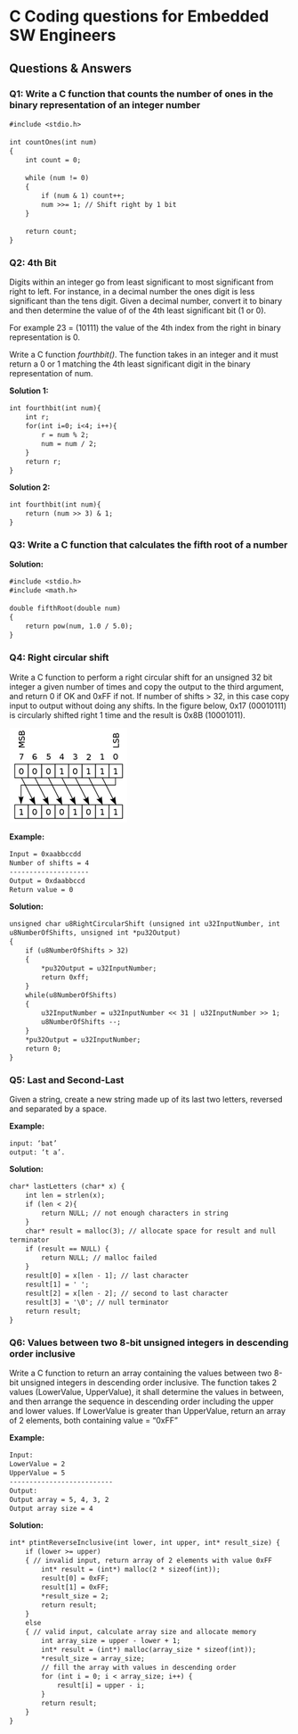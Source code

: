 # C Coding questions for Embedded SW Engineers #

## Questions & Answers ##

### Q1: Write a C function that counts the number of ones in the binary representation of an integer number ###
```
#include <stdio.h>

int countOnes(int num) 
{
    int count = 0;

    while (num != 0) 
    {
        if (num & 1) count++;
        num >>= 1; // Shift right by 1 bit
    }

    return count;
}
```

### Q2: 4th Bit ### 
Digits within an integer go from least significant to most significant from right to left. For instance, in a decimal number the ones digit is less significant than the tens digit. Given a decimal number, convert it to binary and then determine the value of of the 4th least significant bit (1 or 0).

For example 23 = (10111) the value of the 4th index from the right in binary representation is 0.

Write a C function *fourthbit()*. The function takes in an integer and it must return a 0 or 1 matching the 4th least significant digit in the binary representation of num.

**Solution 1:**
```
int fourthbit(int num){
    int r;
    for(int i=0; i<4; i++){
        r = num % 2;
        num = num / 2;
    }
    return r;
}
```
**Solution 2:**
```
int fourthbit(int num){
    return (num >> 3) & 1;
}
```

### Q3: Write a C function that calculates the fifth root of a number ###
**Solution:**
```
#include <stdio.h>
#include <math.h>

double fifthRoot(double num) 
{
    return pow(num, 1.0 / 5.0);
}
```

### Q4:	Right circular shift
Write a C function to perform a right circular shift for an unsigned 32 bit integer a given number of times and copy the output to the third argument, and return 0 if OK and 0xFF if not. If number of shifts > 32, in this case copy input to output without doing any shifts.
In the figure below,  0x17 (00010111) is circularly shifted right 1 time and the result is 0x8B (10001011).

![Alt_text](https://github.com/Bassel20/Embedded-Systems-Interview-Questions-Answers/blob/main/Figures/circular_shift.png)

**Example:**
```
Input = 0xaabbccdd 
Number of shifts = 4
--------------------
Output = 0xdaabbccd
Return value = 0
```
**Solution:**
```
unsigned char u8RightCircularShift (unsigned int u32InputNumber, int u8NumberOfShifts, unsigned int *pu32Output) 
{
    if (u8NumberOfShifts > 32)
    {
        *pu32Output = u32InputNumber;
        return 0xff;
    }
    while(u8NumberOfShifts) 
    {
        u32InputNumber = u32InputNumber << 31 | u32InputNumber >> 1;
        u8NumberOfShifts --;
    }
    *pu32Output = u32InputNumber;
    return 0;
}
```

### Q5: Last and Second-Last
Given a string, create a new string made up of its last two letters, reversed and separated by a space.

**Example:**
```
input: ‘bat’ 
output: ‘t a’. 
```
**Solution:**
```
char* lastLetters (char* x) {
    int len = strlen(x);
    if (len < 2){
        return NULL; // not enough characters in string
    }
    char* result = malloc(3); // allocate space for result and null terminator
    if (result == NULL) {
        return NULL; // malloc failed
    }
    result[0] = x[len - 1]; // last character
    result[1] = ' ';
    result[2] = x[len - 2]; // second to last character
    result[3] = '\0'; // null terminator
    return result;
}
```

### Q6: Values between two 8-bit unsigned integers in descending order inclusive
Write a C function to return an array containing the values between two 8-bit unsigned integers in descending order inclusive. The function takes 2 values (LowerValue, UpperValue), it shall determine the values in between, and then arrange the sequence in descending order including the upper and lower values. If LowerValue is greater than UpperValue, return an array of 2 elements, both containing value = “0xFF”

**Example:**
```
Input:
LowerValue = 2
UpperValue = 5
--------------------------
Output:
Output array = 5, 4, 3, 2
Output array size = 4
```
**Solution:**
```
int* ptintReverseInclusive(int lower, int upper, int* result_size) {
    if (lower >= upper) 
    { // invalid input, return array of 2 elements with value 0xFF
        int* result = (int*) malloc(2 * sizeof(int));
        result[0] = 0xFF;
        result[1] = 0xFF;
        *result_size = 2;
        return result;
    } 
    else 
    { // valid input, calculate array size and allocate memory
        int array_size = upper - lower + 1;
        int* result = (int*) malloc(array_size * sizeof(int));
        *result_size = array_size;
        // fill the array with values in descending order
        for (int i = 0; i < array_size; i++) {
            result[i] = upper - i;
        }
        return result;
    }
}

```


